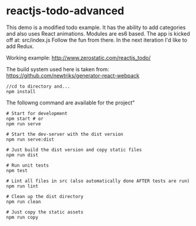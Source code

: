 # reactjs-todo-advanced
This demo is a modified todo example. It has the ability to add categories and also uses React animations. Modules are es6 based.
The app is kicked off at: src/index.js Follow the fun from there. In the next iteration I'd like to add Redux.

Working example: http://www.zerostatic.com/reactjs_todo/

The build system used here is taken from: https://github.com/newtriks/generator-react-webpack

```
//cd to directory and...
npm install
```
The followng command are available for the project"
```
# Start for development
npm start # or
npm run serve

# Start the dev-server with the dist version
npm run serve:dist

# Just build the dist version and copy static files
npm run dist

# Run unit tests
npm test

# Lint all files in src (also automatically done AFTER tests are run)
npm run lint

# Clean up the dist directory
npm run clean

# Just copy the static assets
npm run copy
```
